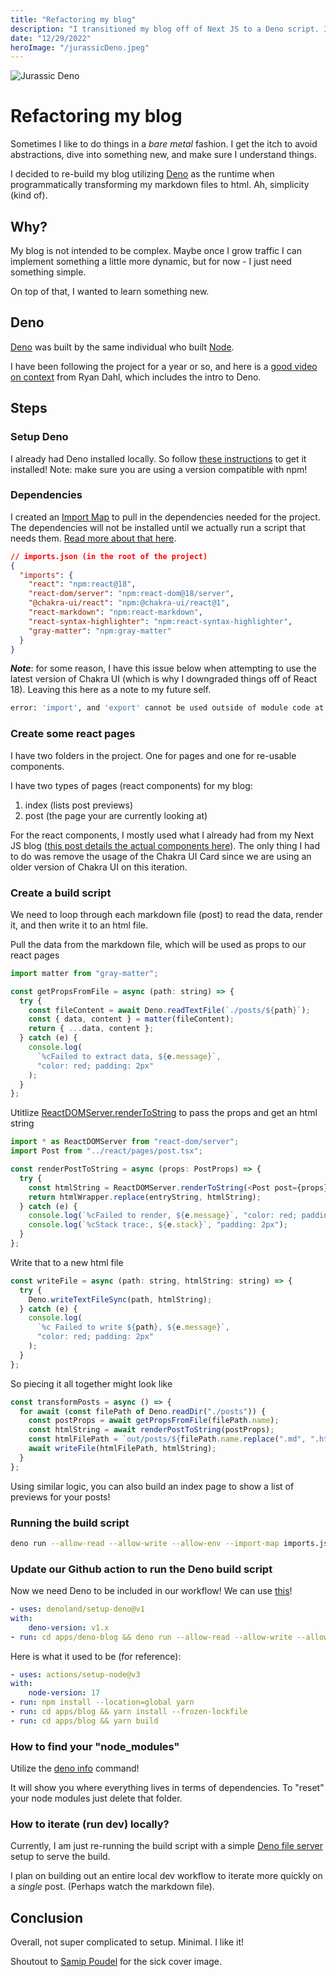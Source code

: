 ```yaml
---
title: "Refactoring my blog"
description: "I transitioned my blog off of Next JS to a Deno script. I utilized Deno's new NPM compatability, with React & Chakra UI."
date: "12/29/2022"
heroImage: "/jurassicDeno.jpeg"
---
```


![Jurassic Deno](/jurassicDeno.jpeg)

# Refactoring my blog

Sometimes I like to do things in a _bare metal_ fashion. I get the itch to avoid abstractions, dive into something new, and make sure I understand things.

I decided to re-build my blog utilizing [Deno](https://deno.land/) as the runtime when programmatically transforming my markdown files to html. Ah, simplicity (kind of).

## Why?

My blog is not intended to be complex. Maybe once I grow traffic I can implement something a little more dynamic, but for now - I just need something simple.

On top of that, I wanted to learn something new.

## Deno

[Deno](https://deno.land/) was built by the same individual who built [Node](https://nodejs.org/en/).

I have been following the project for a year or so, and here is a [good video on context](https://www.youtube.com/watch?v=M3BM9TB-8yA) from Ryan Dahl, which includes the intro to Deno.

## Steps

### Setup Deno

I already had Deno installed locally. So follow [these instructions](https://deno.land/manual@v1.29.1/getting_started/installation) to get it installed! Note: make sure you are using a version compatible with npm!

### Dependencies

I created an [Import Map](https://deno.land/manual@v1.29.1/basics/modules/import_maps) to pull in the dependencies needed for the project. The dependencies will not be installed until we actually run a script that needs them. [Read more about that here](https://deno.land/manual@v1.29.1/node/npm_specifiers).

```json
// imports.json (in the root of the project)
{
  "imports": {
    "react": "npm:react@18",
    "react-dom/server": "npm:react-dom@18/server",
    "@chakra-ui/react": "npm:@chakra-ui/react@1",
    "react-markdown": "npm:react-markdown",
    "react-syntax-highlighter": "npm:react-syntax-highlighter",
    "gray-matter": "npm:gray-matter"
  }
}
```

**_Note_**: for some reason, I have this issue below when attempting to use the latest version of Chakra UI (which is why I downgraded things off of React 18). Leaving this here as a note to my future self.

```bash
error: 'import', and 'export' cannot be used outside of module code at file:///Users/samueldowds/Library/Caches/deno/npm/registry.npmjs.org/framesync/5.3.0/dist/es/index.js:1:1
```

### Create some react pages

I have two folders in the project. One for pages and one for re-usable components.

I have two types of pages (react components) for my blog:

1. index (lists post previews)
2. post (the page your are currently looking at)

For the react components, I mostly used what I already had from my Next JS blog ([this post details the actual components here](https://dowds.digital/posts/blog_pt_2.html)). The only thing I had to do was remove the usage of the Chakra UI Card since we are using an older version of Chakra UI on this iteration.

### Create a build script

We need to loop through each markdown file (post) to read the data, render it, and then write it to an html file.

Pull the data from the markdown file, which will be used as props to our react pages

```js
import matter from "gray-matter";

const getPropsFromFile = async (path: string) => {
  try {
    const fileContent = await Deno.readTextFile(`./posts/${path}`);
    const { data, content } = matter(fileContent);
    return { ...data, content };
  } catch (e) {
    console.log(
      `%cFailed to extract data, ${e.message}`,
      "color: red; padding: 2px"
    );
  }
};
```

Utitlize [ReactDOMServer.renderToString](https://reactjs.org/docs/react-dom-server.html#rendertostring) to pass the props and get an html string

```js
import * as ReactDOMServer from "react-dom/server";
import Post from "../react/pages/post.tsx";

const renderPostToString = async (props: PostProps) => {
  try {
    const htmlString = ReactDOMServer.renderToString(<Post post={props} />);
    return htmlWrapper.replace(entryString, htmlString);
  } catch (e) {
    console.log(`%cFailed to render, ${e.message}`, "color: red; padding: 2px");
    console.log(`%cStack trace:, ${e.stack}`, "padding: 2px");
  }
};
```

Write that to a new html file

```js
const writeFile = async (path: string, htmlString: string) => {
  try {
    Deno.writeTextFileSync(path, htmlString);
  } catch (e) {
    console.log(
      `%c Failed to write ${path}, ${e.message}`,
      "color: red; padding: 2px"
    );
  }
};
```

So piecing it all together might look like

```js
const transformPosts = async () => {
  for await (const filePath of Deno.readDir("./posts")) {
    const postProps = await getPropsFromFile(filePath.name);
    const htmlString = await renderPostToString(postProps);
    const htmlFilePath = `out/posts/${filePath.name.replace(".md", ".html")}`;
    await writeFile(htmlFilePath, htmlString);
  }
};
```

Using similar logic, you can also build an index page to show a list of previews for your posts!

### Running the build script

```bash
deno run --allow-read --allow-write --allow-env --import-map imports.json ./scripts/build.tsx
```

### Update our Github action to run the Deno build script

Now we need Deno to be included in our workflow! We can use [this](https://github.com/denoland/setup-deno)!

```yaml
- uses: denoland/setup-deno@v1
with:
    deno-version: v1.x
- run: cd apps/deno-blog && deno run --allow-read --allow-write --allow-env --import-map imports.json ./scripts/build.tsx
```

Here is what it used to be (for reference):

```yaml
- uses: actions/setup-node@v3
with:
    node-version: 17
- run: npm install --location=global yarn
- run: cd apps/blog && yarn install --frozen-lockfile
- run: cd apps/blog && yarn build
```

### How to find your "node_modules"

Utilize the [deno info](https://deno.land/manual@v1.29.1/tools/dependency_inspector#cache-location) command!

It will show you where everything lives in terms of dependencies. To "reset" your node modules just delete that folder.

### How to iterate (run dev) locally?

Currently, I am just re-running the build script with a simple [Deno file server](https://deno.land/manual@v1.29.1/examples/file_server#overview) setup to serve the build.

I plan on building out an entire local dev workflow to iterate more quickly on a _single_ post. (Perhaps watch the markdown file).

## Conclusion

Overall, not super complicated to setup. Minimal. I like it!

Shoutout to [Samip Poudel](https://twitter.com/samip4sure) for the sick cover image.